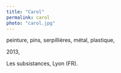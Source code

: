 ```yaml
---
title: "Carol"
permalink: carol
photo: "carol.jpg"
---
```


peinture, pins, serpillières, métal, plastique,

2013,

Les subsistances, Lyon (FR).